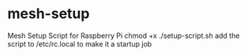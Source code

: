 # mesh-setup
Mesh Setup Script for Raspberry Pi
chmod +x ./setup-script.sh
add the script to /etc/rc.local to make it a startup job
